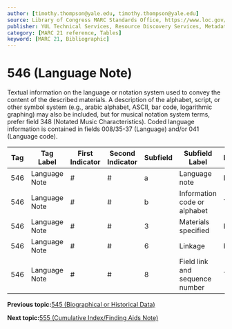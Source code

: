 ```yaml
---
author: [timothy.thompson@yale.edu, timothy.thompson@yale.edu]
source: Library of Congress MARC Standards Office, https://www.loc.gov/marc/bibliographic/bd546.html
publisher: YUL Technical Services, Resource Discovery Services, Metadata Services Unit
category: [MARC 21 reference, Tables]
keyword: [MARC 21, Bibliographic]
---
```


# 546 \(Language Note\)

Textual information on the language or notation system used to convey the content of the described materials. A description of the alphabet, script, or other symbol system \(e.g., arabic alphabet, ASCII, bar code, logarithmic graphing\) may also be included, but for musical notation system terms, prefer field 348 \(Notated Music Characteristics\). Coded language information is contained in fields 008/35-37 \(Language\) and/or 041 \(Language code\).

|Tag|Tag Label|First Indicator|Second Indicator|Subfield|Subfield Label|Repeatable|
|---|---------|---------------|----------------|--------|--------------|----------|
|546|Language Note|\#|\#|a|Language note|F|
|546|Language Note|\#|\#|b|Information code or alphabet|T|
|546|Language Note|\#|\#|3|Materials specified|F|
|546|Language Note|\#|\#|6|Linkage|F|
|546|Language Note|\#|\#|8|Field link and sequence number|T|

**Previous topic:**[545 \(Biographical or Historical Data\)](../tables/545_bib_table.md)

**Next topic:**[555 \(Cumulative Index/Finding Aids Note\)](../tables/555_bib_table.md)

